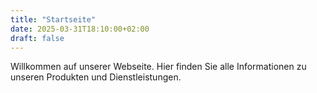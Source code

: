 ```yaml
---
title: "Startseite"
date: 2025-03-31T18:10:00+02:00
draft: false
---
```


Willkommen auf unserer Webseite. Hier finden Sie alle Informationen zu unseren Produkten und Dienstleistungen.
